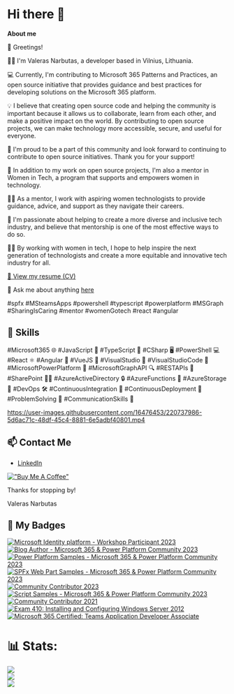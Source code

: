 # Hi there 👋

**About me**  

👋 Greetings!        

👨‍💻 I'm Valeras Narbutas, a developer based in Vilnius, Lithuania.

💻 Currently, I'm contributing to Microsoft 365 Patterns and Practices, an open source initiative that provides guidance and best practices for developing solutions on the Microsoft 365 platform.

💡 I believe that creating open source code and helping the community is important because it allows us to collaborate, learn from each other, and make a positive impact on the world. By contributing to open source projects, we can make technology more accessible, secure, and useful for everyone.

🙌 I'm proud to be a part of this community and look forward to continuing to contribute to open source initiatives. Thank you for your support!

🌟 In addition to my work on open source projects, I'm also a mentor in Women in Tech, a program that supports and empowers women in technology.

👩‍🏫 As a mentor, I work with aspiring women technologists to provide guidance, advice, and support as they navigate their careers.

💪 I'm passionate about helping to create a more diverse and inclusive tech industry, and believe that mentorship is one of the most effective ways to do so.

👩‍💻 By working with women in tech, I hope to help inspire the next generation of technologists and create a more equitable and innovative tech industry for all.

[📄 View my resume (CV)](https://valerasnarbutas.github.io/cv/)

💬 Ask me about anything [here](https://github.com/valerasnarbutas/valerasnarbutas/issues)     

#spfx #MSteamsApps #powershell #typescript #powerplatform #MSGraph #SharingIsCaring #mentor #womenGotech #react #angular

## 🚀 Skills  

#Microsoft365 🌐 #JavaScript 🚀 #TypeScript 📝 #CSharp 🖥️ #PowerShell 💻 #React ⚛️ #Angular 🔺 #VueJS 🌟 #VisualStudio 💼 #VisualStudioCode 📝 #MicrosoftPowerPlatform 💪 #MicrosoftGraphAPI 🔍 #RESTAPIs 💪 #SharePoint 🧑‍💼 #AzureActiveDirectory 🔒 #AzureFunctions 🚀 #AzureStorage 💾 #DevOps 🛠️ #ContinuousIntegration 🔄 #ContinuousDeployment 🚀 #ProblemSolving 🤔 #CommunicationSkills 💬

https://user-images.githubusercontent.com/16476453/220737986-5d6ac71c-48df-45c4-8881-6e5adbf40801.mp4

## 📫 Contact Me
- [LinkedIn](https://www.linkedin.com/in/valerasnarbutas/)

[!["Buy Me A Coffee"](https://www.buymeacoffee.com/assets/img/custom_images/orange_img.png)](https://www.buymeacoffee.com/valerasn) 

 Thanks for stopping by!  

Valeras Narbutas

## 🏅 My Badges  

<!--START_SECTION:badges-->
[![Microsoft Identity platform - Workshop Participant 2023](https://images.credly.com/size/110x110/images/ed1623fe-2402-40c6-8de5-e5d2f7849da6/image.png)](http://www.credly.com/badges/282546a8-cc3d-4662-9903-276964533f56 "Microsoft Identity platform - Workshop Participant 2023")
[![Blog Author - Microsoft 365 & Power Platform Community 2023](https://images.credly.com/size/110x110/images/6e5e609e-50f7-4638-ac95-c89e51929f22/image.png)](http://www.credly.com/badges/0fc6726e-679e-432e-9592-ca5845760304 "Blog Author - Microsoft 365 & Power Platform Community 2023")
[![Power Platform Samples - Microsoft 365 & Power Platform Community 2023](https://images.credly.com/size/110x110/images/e4425872-9e18-47d9-b03c-ae3db1d34a85/image.png)](http://www.credly.com/badges/0636d730-3098-4aea-928a-59e97e9fd170 "Power Platform Samples - Microsoft 365 & Power Platform Community 2023")
[![SPFx Web Part Samples - Microsoft 365 & Power Platform Community 2023](https://images.credly.com/size/110x110/images/17ab4e53-20da-4677-89dc-aaca6cb29a8b/image.png)](http://www.credly.com/badges/3697a2f0-6351-442a-a21a-ebea2355b5e2 "SPFx Web Part Samples - Microsoft 365 & Power Platform Community 2023")
[![Community Contributor 2023](https://images.credly.com/size/110x110/images/166c85a3-1649-4fe6-bdab-daf203cb064a/image.png)](http://www.credly.com/badges/af20c610-89dd-4dcc-9067-e6912614dbaa "Community Contributor 2023")
[![Script Samples - Microsoft 365 & Power Platform Community 2023](https://images.credly.com/size/110x110/images/332f4ec3-246d-4aed-b211-4a3b3b100bb6/image.png)](http://www.credly.com/badges/d281ecd7-b093-464c-85af-c254eeb498e3 "Script Samples - Microsoft 365 & Power Platform Community 2023")
[![Community Contributor 2021](https://images.credly.com/size/110x110/images/77e80202-83a5-4519-ac58-aba7f4351df6/Community_Contributor_Badge.png)](http://www.credly.com/badges/0f7d4c49-cc34-4bd7-bee5-b64006f73d49 "Community Contributor 2021")
[![Exam 410: Installing and Configuring Windows Server 2012](https://images.credly.com/size/110x110/images/f1c8b841-d2af-46d0-a7af-f40f7b443c79/Installing_and_Configuring_Windows_Server_2012-01.png)](http://www.credly.com/badges/fa60bc32-64f8-4e28-b9e1-9cb5b4b1d2d3 "Exam 410: Installing and Configuring Windows Server 2012")
[![Microsoft 365 Certified: Teams Application Developer Associate](https://images.credly.com/size/110x110/images/ef2853b2-4faf-4d27-8dec-5ddd71aa82bc/CERT-Associate-Microsoft365-Developer.png)](http://www.credly.com/badges/d3d3dd09-0f6f-4fc2-ac9e-ba0918b61882 "Microsoft 365 Certified: Teams Application Developer Associate")
<!--END_SECTION:badges-->


# 📊 Stats:
![](https://github-readme-stats.vercel.app/api?username=ValerasNarbutas&theme=default&hide_border=false&include_all_commits=true&count_private=true)<br/>
![](https://github-readme-streak-stats.herokuapp.com/?user=ValerasNarbutas&theme=default&hide_border=false)<br/>
 ![](https://github-readme-stats.vercel.app/api/top-langs/?username=ValerasNarbutas&theme=default&hide_border=false&include_all_commits=true&count_private=true&layout=compact)
 
